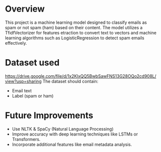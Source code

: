 # Overview
This project is a machine learning model designed to classify emails as spam or not spam (ham) based on their content. The model utilizes a TfidfVectorizer for features etraction to convert text to vectors and machine learning algorithms such as LogisticRegression to detect spam emails effectively.

# Dataset used
https://drive.google.com/file/d/1x2KlxQQ5BwbSawFNS13G28OQo2cd908L/view?usp=sharing
The dataset should contain:
- Email text
- Label (spam or ham)

# Future Improvements
- Use NLTK & SpaCy (Natural Language Processing)
- Improve accuracy with deep learning techniques like LSTMs or Transformers.
- Incorporate additional features like email metadata analysis.
